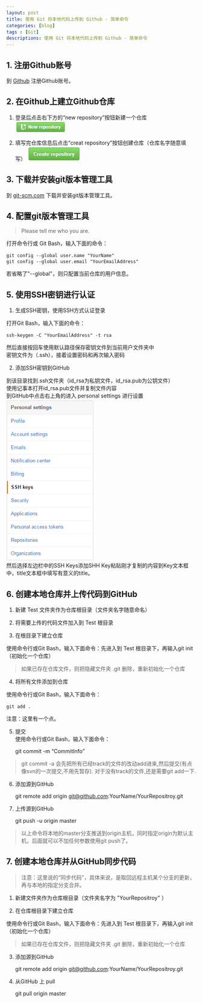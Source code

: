 ```yaml
---
layout: post
title: 使用 Git 将本地代码上传到 Github - 简单命令
categories: [blog]
tags : [Git]
descriptions: 使用 Git 将本地代码上传到 Github - 简单命令
---
```


## 1. 注册Github账号 ##
到 [Github](https://github.com/) 注册Github账号。

## 2. 在Github上建立Github仓库 ##
1) 登录后点击右下方的“new repository”按钮新建一个仓库
![new-repository](/images/github-basic-command/new-repository.png) 

2) 填写完仓库信息后点击“creat repository”按钮创建仓库（仓库名字随意填写）
![create-repository](/images/github-basic-command/create-repository.png)

## 3. 下载并安装git版本管理工具 ##
到 [git-scm.com](http://git-scm.com/downloads/) 下载并安装git版本管理工具。

## 4. 配置git版本管理工具 ##
> Please tell me who you are.

打开命令行或 Git Bash，输入下面的命令：

    git config --global user.name "YourName"
    git config --global user.email "YourEmailAddress"

若省略了"--global"，则只配置当前仓库的用户信息。

## 5. 使用SSH密钥进行认证 ##
1) 生成SSH密钥，使用SSH方式认证登录

打开Git Bash，输入下面的命令：

	ssh-keygen -C "YourEmailAddress" -t rsa

然后直接按回车使用默认路径保存密钥文件到当前用户文件夹中 <br/>
密钥文件为（.ssh），接着设置密码和再次输入密码

2) 添加SSH密钥到GitHub

到该目录找到.ssh文件夹（id_rsa为私钥文件，id_rsa.pub为公钥文件） <br/>
使用记事本打开id_rsa.pub文件并复制文件内容 <br/> 
到GitHub中点击右上角的进入 personal settings 进行设置 <br/>
![person-settings-ssh](/images/github-basic-command/personal-settings-ssh.PNG) <br/>
然后选择左边栏中的SSH Keys添加SHH Key粘贴刚才复制的内容到Key文本框中，title文本框中填写有意义的title。

## 6. 创建本地仓库并上传代码到GitHub ##
1) 新建 Test 文件夹作为仓库根目录（文件夹名字随意命名）
 
2) 将需要上传的代码文件加入到 Test 根目录
 
3) 在根目录下建立仓库

使用命令行或Git Bash，输入下面命令：先进入到 Test 根目录下，再输入git init（初始化一个仓库）

> 如果已存在仓库文件，则把隐藏文件夹 .git 删除，重新初始化一个仓库
 
4) 将所有文件添加到仓库

使用命令行或Git Bash，输入下面命令：

	git add . 

注意：这里有一个点。
 
5) 提交 <br/>
使用命令行或Git Bash，输入下面命令：

	git commit -m “CommitInfo”
 
> git commit -a 会先把所有已经track的文件的改动add进来,然后提交(有点像svn的一次提交,不用先暂存). 对于没有track的文件,还是需要git add一下.
 
6) 添加源到GitHub

	git remote add origin git@github.com:YourName/YourRepositroy.git
 
7) 上传源到GitHub

	git push -u origin master
 
> 以上命令将本地的master分支推送到origin主机，同时指定origin为默认主机，后面就可以不加任何参数使用git push了。

## 7. 创建本地仓库并从GitHub同步代码 ##

> 注意：这里说的“同步代码”，具体来说，是取回远程主机某个分支的更新，再与本地的指定分支合并。

1) 新建文件夹作为仓库根目录（文件夹名字为 "YourRepositroy" ）
 
2) 在仓库根目录下建立仓库

使用命令行或Git Bash，输入下面命令：先进入到 Test 根目录下，再输入git init（初始化一个仓库）
> 如果已存在仓库文件，则把隐藏文件夹 .git 删除，重新初始化一个仓库
 
3) 添加源到GitHub 
 
	git remote add origin git@github.com:YourName/YourRepositroy.git
 
4) 从GitHub 上 pull 

	git pull origin master